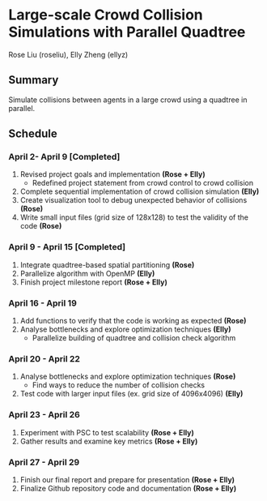 # Large-scale Crowd Collision Simulations with Parallel Quadtree
Rose Liu (roseliu), Elly Zheng (ellyz)
## Summary
Simulate collisions between agents in a large crowd using a quadtree in parallel.

## Schedule
### April 2- April 9 [Completed]
1. Revised project goals and implementation **(Rose + Elly)**
   * Redefined project statement from crowd control to crowd collision
2. Complete sequential implementation of crowd collision simulation **(Elly)**
3. Create visualization tool to debug unexpected behavior of collisions **(Rose)**
4. Write small input files (grid size of 128x128) to test the validity of the code **(Rose)**
### April 9 - April 15 [Completed]
1. Integrate quadtree-based spatial partitioning **(Rose)**
2. Parallelize algorithm with OpenMP **(Elly)**
3. Finish project milestone report **(Rose + Elly)**
### April 16 - April 19
1. Add functions to verify that the code is working as expected **(Rose)**
2. Analyse bottlenecks and explore optimization techniques **(Elly)**
    * Parallelize building of quadtree and collision check algorithm
### April 20 - April 22
1. Analyse bottlenecks and explore optimization techniques **(Rose)**
    * Find ways to reduce the number of collision checks
2. Test code with larger input files (ex. grid size of 4096x4096) **(Elly)**
### April 23 - April 26
1. Experiment with PSC to test scalability **(Rose + Elly)**
2. Gather results and examine key metrics **(Rose + Elly)**
### April 27 - April 29
1. Finish our final report and prepare for presentation **(Rose + Elly)**
2. Finalize Github repository code and documentation **(Rose + Elly)**